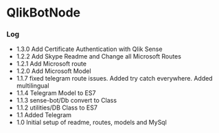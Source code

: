 # QlikBotNode

### Log

- 1.3.0 Add Certificate Authentication with Qlik Sense
- 1.2.2 Add Skype Readme and Change all Microsoft Routes
- 1.2.1 Add Microsoft route
- 1.2.0 Add Microsoft Model
- 1.1.7 fixed telegram route issues. Added try catch everywhere. Added multilingual
- 1.1.4 Telegram Model to ES7
- 1.1.3 sense-bot/Db convert to Class 
- 1.1.2 utilities/DB Class to ES7
- 1.1 Added Telegram
- 1.0 Initial setup of readme, routes, models and MySql